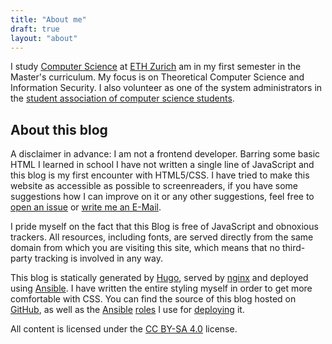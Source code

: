 ```yaml
---
title: "About me"
draft: true
layout: "about"
---
```


I study [Computer Science](https://inf.ethz.ch) at [ETH Zurich](https://ethz.ch)
am in my first semester in the Master's curriculum. My focus is on Theoretical
Computer Science and Information Security. I also volunteer as one of the system
administrators in the [student association of computer science
students](https://vis.ethz.ch).

## About this blog

A disclaimer in advance: I am not a frontend developer. Barring some basic HTML
I learned in school I have not written a single line of JavaScript and this blog
is my first encounter with HTML5/CSS. I have tried to make this website as
accessible as possible to screenreaders, if you have some suggestions how I can
improve on it or any other suggestions, feel free to [open an issue]() or [write
me an E-Mail]().

I pride myself on the fact that this Blog is free of JavaScript and obnoxious
trackers. All resources, including fonts, are served directly from the same
domain from which you are visiting this site, which means that no third-party
tracking is involved in any way.

This blog is statically generated by [Hugo](https://gohugo.io), served by
[nginx](https://nginx.com) and deployed using [Ansible](https://ansible.com). I
have written the entire styling myself in order to get more comfortable with
CSS. You can find the source of this blog hosted on
[GitHub](https://github.com), as well as the
[Ansible](https://github.com/ThreeFx/ansible-hugo)
[roles](https://github.com/ThreeFx/ansible-nginx) I use for
[deploying](https://github.com/ThreeFx/ansible-acme-sh) it.

All content is licensed under the [CC BY-SA
4.0](https://creativecommons.org/licenses/by-sa/4.0) license.
